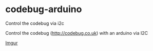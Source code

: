 # codebug-arduino
Control the codebug via i2c

Control the codebug (http://codebug.co.uk) with an arduino via I2C

[Imgur](http://i.imgur.com/bCNtBWKm.jpg)
